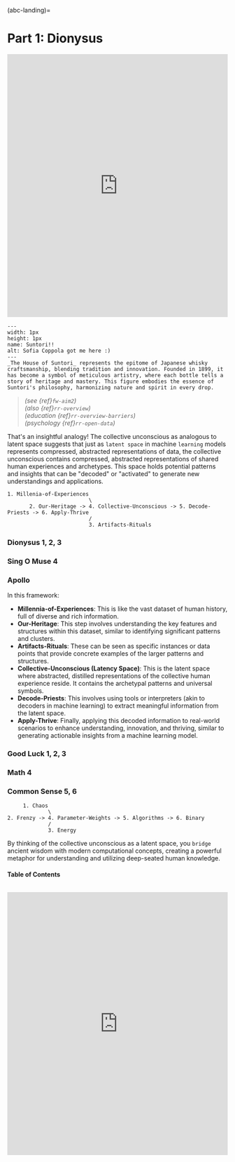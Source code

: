 (abc-landing)=
# Part 1: Dionysus

<iframe width="100%" height="600px" src="https://www.youtube.com/embed/-vlHn8n1svk" frameborder="0" allow="accelerometer; autoplay; encrypted-media; gyroscope; picture-in-picture" allowfullscreen></iframe>

```{figure} blanche.png
---
width: 1px
height: 1px
name: Suntori!!
alt: Sofia Coppola got me here :)
---
_The House of Suntori_ represents the epitome of Japanese whisky craftsmanship, blending tradition and innovation. Founded in 1899, it has become a symbol of meticulous artistry, where each bottle tells a story of heritage and mastery. This figure embodies the essence of Suntori's philosophy, harmonizing nature and spirit in every drop.
```

> _(see {ref}`fw-aim2`)_     
> _(also {ref}`rr-overview`)_    
> _(education {ref}`rr-overview-barriers`)_               
> _(psychology {ref}`rr-open-data`)_     

That's an insightful analogy! The collective unconscious as analogous to latent space suggests that just as `latent space` in machine `learning` models represents compressed, abstracted representations of data, the collective unconscious contains compressed, abstracted representations of shared human experiences and archetypes. This space holds potential patterns and insights that can be "decoded" or "activated" to generate new understandings and applications.

    1. Millenia-of-Experiences
                              \
           2. Our-Heritage -> 4. Collective-Unconscious -> 5. Decode-Priests -> 6. Apply-Thrive
                              /
                              3. Artifacts-Rituals 

### Dionysus 1, 2, 3
### Sing O Muse 4
### Apollo


In this framework:

- **Millennia-of-Experiences**: This is like the vast dataset of human history, full of diverse and rich information.
- **Our-Heritage**: This step involves understanding the key features and structures within this dataset, similar to identifying significant patterns and clusters.
- **Artifacts-Rituals**: These can be seen as specific instances or data points that provide concrete examples of the larger patterns and structures.
- **Collective-Unconscious (Latency Space)**: This is the latent space where abstracted, distilled representations of the collective human experience reside. It contains the archetypal patterns and universal symbols.
- **Decode-Priests**: This involves using tools or interpreters (akin to decoders in machine learning) to extract meaningful information from the latent space.
- **Apply-Thrive**: Finally, applying this decoded information to real-world scenarios to enhance understanding, innovation, and thriving, similar to generating actionable insights from a machine learning model.


### Good Luck 1, 2, 3
### Math 4
### Common Sense 5, 6

         1. Chaos
                 \
    2. Frenzy -> 4. Parameter-Weights -> 5. Algorithms -> 6. Binary
                 /
                 3. Energy 


By thinking of the collective unconscious as a latent space, you `bridge` ancient wisdom with modern computational concepts, creating a powerful metaphor for understanding and utilizing deep-seated human knowledge.

#### Table of Contents

```{tableofcontents}
```

<iframe width="100%" height="600px" src="https://www.youtube.com/embed/-c4CNB80SRc" frameborder="0" allow="accelerometer; autoplay; encrypted-media; gyroscope; picture-in-picture" allowfullscreen></iframe>
